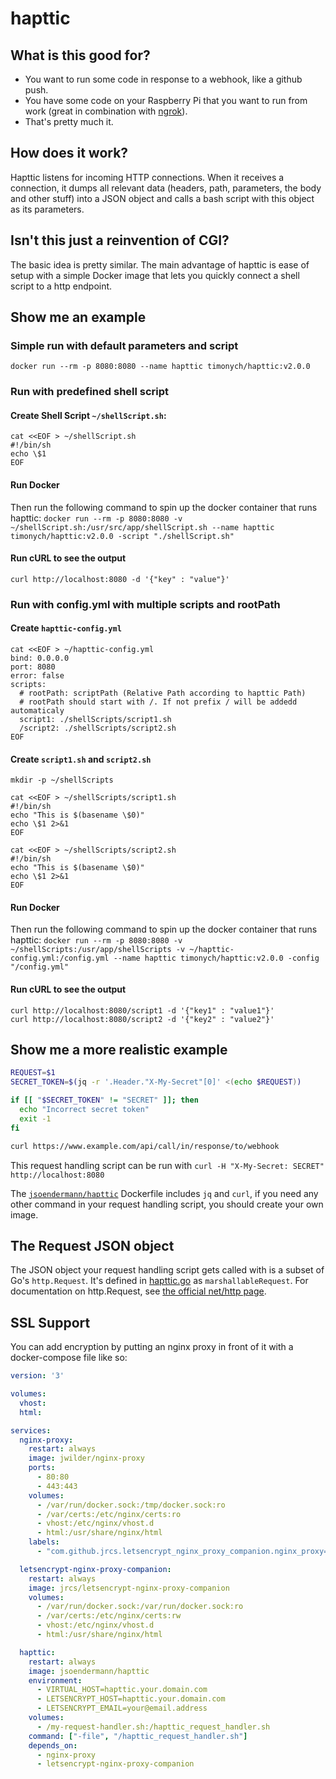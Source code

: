 # hapttic

## What is this good for?

- You want to run some code in response to a webhook, like a github push.
- You have some code on your Raspberry Pi that you want to run from work (great in combination with [ngrok](https://ngrok.com/)).
- That's pretty much it.

## How does it work?

Hapttic listens for incoming HTTP connections. When it receives a connection, it dumps all relevant data (headers, path, parameters, the body and other stuff) into a JSON object and calls a bash script with this object as its parameters.

## Isn't this just a reinvention of CGI?

The basic idea is pretty similar. The main advantage of hapttic is ease of setup with a simple Docker image that lets you quickly connect a shell script to a http endpoint.

## Show me an example

### Simple run with default parameters and script
`docker run --rm -p 8080:8080 --name hapttic timonych/hapttic:v2.0.0`

### Run with predefined shell script
#### Create Shell Script `~/shellScript.sh`:
```
cat <<EOF > ~/shellScript.sh
#!/bin/sh
echo \$1
EOF
```

#### Run Docker
Then run the following command to spin up the docker container that runs hapttic:
`docker run --rm -p 8080:8080 -v ~/shellScript.sh:/usr/src/app/shellScript.sh --name hapttic timonych/hapttic:v2.0.0 -script "./shellScript.sh"`
#### Run cURL to see the output
`curl http://localhost:8080 -d '{"key" : "value"}'` 


### Run with config.yml with multiple scripts and rootPath
#### Create `hapttic-config.yml`
```
cat <<EOF > ~/hapttic-config.yml
bind: 0.0.0.0
port: 8080
error: false
scripts:
  # rootPath: scriptPath (Relative Path according to hapttic Path)
  # rootPath should start with /. If not prefix / will be addedd automaticaly
  script1: ./shellScripts/script1.sh
  /script2: ./shellScripts/script2.sh
EOF
```
#### Create `script1.sh` and `script2.sh`
```
mkdir -p ~/shellScripts
```
```
cat <<EOF > ~/shellScripts/script1.sh
#!/bin/sh
echo "This is $(basename \$0)"
echo \$1 2>&1 
EOF
```
```
cat <<EOF > ~/shellScripts/script2.sh
#!/bin/sh
echo "This is $(basename \$0)"
echo \$1 2>&1 
EOF
```

#### Run Docker
Then run the following command to spin up the docker container that runs hapttic:
`docker run --rm -p 8080:8080 -v ~/shellScripts:/usr/app/shellScripts -v ~/hapttic-config.yml:/config.yml --name hapttic timonych/hapttic:v2.0.0 -config "/config.yml"`
#### Run cURL to see the output
```
curl http://localhost:8080/script1 -d '{"key1" : "value1"}'
curl http://localhost:8080/script2 -d '{"key2" : "value2"}'
```

## Show me a more realistic example

```bash
REQUEST=$1
SECRET_TOKEN=$(jq -r '.Header."X-My-Secret"[0]' <(echo $REQUEST))

if [[ "$SECRET_TOKEN" != "SECRET" ]]; then
  echo "Incorrect secret token"
  exit -1
fi

curl https://www.example.com/api/call/in/response/to/webhook
```

This request handling script can be run with `curl -H "X-My-Secret: SECRET" http://localhost:8080`

The [`jsoendermann/hapttic`](https://hub.docker.com/r/jsoendermann/hapttic/) Dockerfile includes `jq` and `curl`, if you need any other command in your request handling script, you should create your own image.

## The Request JSON object

The JSON object your request handling script gets called with is a subset of Go's `http.Request`. It's defined in [hapttic.go](https://github.com/jsoendermann/hapttic/blob/master/hapttic.go) as `marshallableRequest`. For documentation on http.Request, see [the official net/http page](https://golang.org/pkg/net/http/#Request).

## SSL Support

You can add encryption by putting an nginx proxy in front of it with a docker-compose file like so:

```yaml
version: '3'

volumes:
  vhost:
  html:

services:
  nginx-proxy:
    restart: always
    image: jwilder/nginx-proxy
    ports:
      - 80:80
      - 443:443
    volumes:
      - /var/run/docker.sock:/tmp/docker.sock:ro
      - /var/certs:/etc/nginx/certs:ro
      - vhost:/etc/nginx/vhost.d
      - html:/usr/share/nginx/html
    labels:
      - "com.github.jrcs.letsencrypt_nginx_proxy_companion.nginx_proxy=true"

  letsencrypt-nginx-proxy-companion:
    restart: always
    image: jrcs/letsencrypt-nginx-proxy-companion
    volumes:
      - /var/run/docker.sock:/var/run/docker.sock:ro
      - /var/certs:/etc/nginx/certs:rw
      - vhost:/etc/nginx/vhost.d
      - html:/usr/share/nginx/html

  hapttic:
    restart: always
    image: jsoendermann/hapttic
    environment:
      - VIRTUAL_HOST=hapttic.your.domain.com                                # Replace this
      - LETSENCRYPT_HOST=hapttic.your.domain.com                            # Replace this
      - LETSENCRYPT_EMAIL=your@email.address                                # Replace this
    volumes:
      - /my-request-handler.sh:/hapttic_request_handler.sh                  # Replace this
    command: ["-file", "/hapttic_request_handler.sh"]
    depends_on:
      - nginx-proxy
      - letsencrypt-nginx-proxy-companion
```
